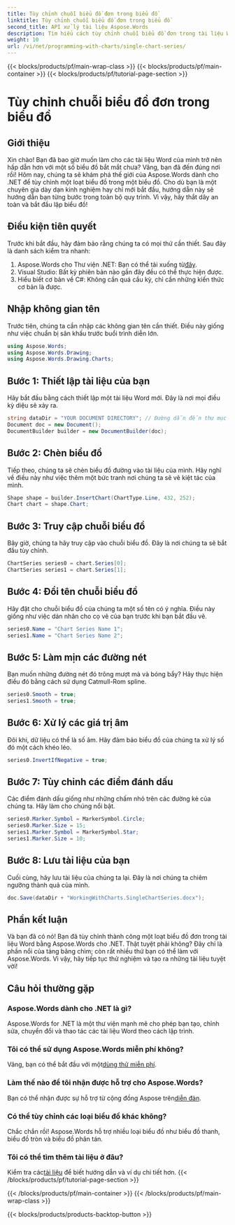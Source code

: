 ```yaml
---
title: Tùy chỉnh chuỗi biểu đồ đơn trong biểu đồ
linktitle: Tùy chỉnh chuỗi biểu đồ đơn trong biểu đồ
second_title: API xử lý tài liệu Aspose.Words
description: Tìm hiểu cách tùy chỉnh chuỗi biểu đồ đơn trong tài liệu Word bằng Aspose.Words cho .NET. Làm theo hướng dẫn từng bước của chúng tôi để có trải nghiệm liền mạch.
weight: 10
url: /vi/net/programming-with-charts/single-chart-series/
---
```


{{< blocks/products/pf/main-wrap-class >}}
{{< blocks/products/pf/main-container >}}
{{< blocks/products/pf/tutorial-page-section >}}

# Tùy chỉnh chuỗi biểu đồ đơn trong biểu đồ

## Giới thiệu

Xin chào! Bạn đã bao giờ muốn làm cho các tài liệu Word của mình trở nên hấp dẫn hơn với một số biểu đồ bắt mắt chưa? Vâng, bạn đã đến đúng nơi rồi! Hôm nay, chúng ta sẽ khám phá thế giới của Aspose.Words dành cho .NET để tùy chỉnh một loạt biểu đồ trong một biểu đồ. Cho dù bạn là một chuyên gia dày dạn kinh nghiệm hay chỉ mới bắt đầu, hướng dẫn này sẽ hướng dẫn bạn từng bước trong toàn bộ quy trình. Vì vậy, hãy thắt dây an toàn và bắt đầu lập biểu đồ!

## Điều kiện tiên quyết

Trước khi bắt đầu, hãy đảm bảo rằng chúng ta có mọi thứ cần thiết. Sau đây là danh sách kiểm tra nhanh:

1.  Aspose.Words cho Thư viện .NET: Bạn có thể tải xuống từ[đây](https://releases.aspose.com/words/net/).
2. Visual Studio: Bất kỳ phiên bản nào gần đây đều có thể thực hiện được.
3. Hiểu biết cơ bản về C#: Không cần quá cầu kỳ, chỉ cần những kiến thức cơ bản là được.

## Nhập không gian tên

Trước tiên, chúng ta cần nhập các không gian tên cần thiết. Điều này giống như việc chuẩn bị sân khấu trước buổi trình diễn lớn.

```csharp
using Aspose.Words;
using Aspose.Words.Drawing;
using Aspose.Words.Drawing.Charts;
```

## Bước 1: Thiết lập tài liệu của bạn

Hãy bắt đầu bằng cách thiết lập một tài liệu Word mới. Đây là nơi mọi điều kỳ diệu sẽ xảy ra.

```csharp
string dataDir = "YOUR DOCUMENT DIRECTORY"; // Đường dẫn đến thư mục tài liệu của bạn
Document doc = new Document();
DocumentBuilder builder = new DocumentBuilder(doc);
```

## Bước 2: Chèn biểu đồ

Tiếp theo, chúng ta sẽ chèn biểu đồ đường vào tài liệu của mình. Hãy nghĩ về điều này như việc thêm một bức tranh nơi chúng ta sẽ vẽ kiệt tác của mình.

```csharp
Shape shape = builder.InsertChart(ChartType.Line, 432, 252);
Chart chart = shape.Chart;
```

## Bước 3: Truy cập chuỗi biểu đồ

Bây giờ, chúng ta hãy truy cập vào chuỗi biểu đồ. Đây là nơi chúng ta sẽ bắt đầu tùy chỉnh.

```csharp
ChartSeries series0 = chart.Series[0];
ChartSeries series1 = chart.Series[1];
```

## Bước 4: Đổi tên chuỗi biểu đồ

Hãy đặt cho chuỗi biểu đồ của chúng ta một số tên có ý nghĩa. Điều này giống như việc dán nhãn cho cọ vẽ của bạn trước khi bạn bắt đầu vẽ.

```csharp
series0.Name = "Chart Series Name 1";
series1.Name = "Chart Series Name 2";
```

## Bước 5: Làm mịn các đường nét

Bạn muốn những đường nét đó trông mượt mà và bóng bẩy? Hãy thực hiện điều đó bằng cách sử dụng Catmull-Rom spline.

```csharp
series0.Smooth = true;
series1.Smooth = true;
```

## Bước 6: Xử lý các giá trị âm

Đôi khi, dữ liệu có thể là số âm. Hãy đảm bảo biểu đồ của chúng ta xử lý số đó một cách khéo léo.

```csharp
series0.InvertIfNegative = true;
```

## Bước 7: Tùy chỉnh các điểm đánh dấu

Các điểm đánh dấu giống như những chấm nhỏ trên các đường kẻ của chúng ta. Hãy làm cho chúng nổi bật.

```csharp
series0.Marker.Symbol = MarkerSymbol.Circle;
series0.Marker.Size = 15;
series1.Marker.Symbol = MarkerSymbol.Star;
series1.Marker.Size = 10;
```

## Bước 8: Lưu tài liệu của bạn

Cuối cùng, hãy lưu tài liệu của chúng ta lại. Đây là nơi chúng ta chiêm ngưỡng thành quả của mình.

```csharp
doc.Save(dataDir + "WorkingWithCharts.SingleChartSeries.docx");
```

## Phần kết luận

Và bạn đã có nó! Bạn đã tùy chỉnh thành công một loạt biểu đồ đơn trong tài liệu Word bằng Aspose.Words cho .NET. Thật tuyệt phải không? Đây chỉ là phần nổi của tảng băng chìm; còn rất nhiều thứ bạn có thể làm với Aspose.Words. Vì vậy, hãy tiếp tục thử nghiệm và tạo ra những tài liệu tuyệt vời!

## Câu hỏi thường gặp

### Aspose.Words dành cho .NET là gì?
Aspose.Words for .NET là một thư viện mạnh mẽ cho phép bạn tạo, chỉnh sửa, chuyển đổi và thao tác các tài liệu Word theo cách lập trình.

### Tôi có thể sử dụng Aspose.Words miễn phí không?
Vâng, bạn có thể bắt đầu với một[dùng thử miễn phí](https://releases.aspose.com/).

### Làm thế nào để tôi nhận được hỗ trợ cho Aspose.Words?
 Bạn có thể nhận được sự hỗ trợ từ cộng đồng Aspose trên[diễn đàn](https://forum.aspose.com/c/words/8).

### Có thể tùy chỉnh các loại biểu đồ khác không?
Chắc chắn rồi! Aspose.Words hỗ trợ nhiều loại biểu đồ như biểu đồ thanh, biểu đồ tròn và biểu đồ phân tán.

### Tôi có thể tìm thêm tài liệu ở đâu?
 Kiểm tra các[tài liệu](https://reference.aspose.com/words/net/) để biết hướng dẫn và ví dụ chi tiết hơn.
{{< /blocks/products/pf/tutorial-page-section >}}

{{< /blocks/products/pf/main-container >}}
{{< /blocks/products/pf/main-wrap-class >}}

{{< blocks/products/products-backtop-button >}}
